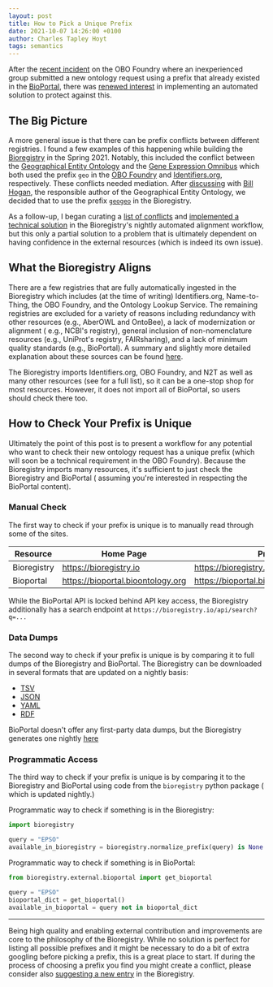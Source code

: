 ```yaml
---
layout: post
title: How to Pick a Unique Prefix
date: 2021-10-07 14:26:00 +0100
author: Charles Tapley Hoyt
tags: semantics
---
```

After the [recent incident](https://github.com/OBOFoundry/OBOFoundry.github.io/pull/1703)
on the OBO Foundry where an inexperienced group submitted a new ontology request
using a prefix that already existed in the
[BioPortal](https://bioportal.bioontology.org/), there
was [renewed interest](https://github.com/OBOFoundry/OBOFoundry.github.io/issues/1704)
in implementing an automated solution to protect against this.

## The Big Picture

A more general issue is that there can be prefix conflicts between different
registries. I found a few examples of this happening while building
the [Bioregistry](https://bioregistry.io) in the Spring 2021. Notably, this
included the conflict between
the [Geographical Entity Ontology](https://github.com/ufbmi/geographical-entity-ontology)
and the [Gene Expression Omnibus](https://www.ncbi.nlm.nih.gov/geo/) which both
used the prefix `geo` in the [OBO Foundry](https://obofoundry.org/ontology/geo)
and [Identifiers.org](https://registry.identifiers.org/registry/geo),
respectively. These conflicts needed mediation. After
[discussing](https://github.com/ufbmi/geographical-entity-ontology/issues/19)
with [Bill Hogan](https://github.com/hoganwr), the responsible author of the
Geographical Entity Ontology, we decided that to use the prefix
[`geogeo`](https://bioregistry.io/registry/geogeo) in the Bioregistry.

As a follow-up, I began curating
a [list of conflicts](https://github.com/biopragmatics/bioregistry/blob/main/src/bioregistry/data/mismatch.json)
and [implemented a technical solution](https://github.com/biopragmatics/bioregistry/pull/62)
in the Bioregistry's nightly automated alignment workflow, but this only a
partial solution to a problem that is ultimately dependent on having confidence
in the external resources (which is indeed its own issue).

## What the Bioregistry Aligns

There are a few registries that are fully automatically ingested in the
Bioregistry which includes (at the time of writing) Identifiers.org,
Name-to-Thing, the OBO Foundry, and the Ontology Lookup Service. The remaining
registries are excluded for a variety of reasons including redundancy with other
resources (e.g., AberOWL and OntoBee), a lack of modernization or alignment (
e.g., NCBI's registry), general inclusion of non-nomenclature resources (e.g.,
UniProt's registry, FAIRsharing), and a lack of minimum quality standards (e.g.,
BioPortal). A summary and slightly more detailed explanation about these sources
can be found [here](https://bioregistry.io/summary).

The Bioregistry imports Identifiers.org, OBO Foundry, and N2T as well as many
other resources (see for a full list), so it can be a one-stop shop for most
resources. However, it does not import all of BioPortal, so users should check
there too.

## How to Check Your Prefix is Unique

Ultimately the point of this post is to present a workflow for any potential who
want to check their new ontology request has a unique prefix (which will soon be
a technical requirement in the OBO Foundry). Because the Bioregistry imports
many resources, it's sufficient to just check the Bioregistry and BioPortal (
assuming you're interested in respecting the BioPortal content).

### Manual Check

The first way to check if your prefix is unique is to manually read through some
of the sites.

| Resource    | Home Page                         | Prefix List                                  |
|-------------|-----------------------------------|----------------------------------------------|
| Bioregistry | https://bioregistry.io            | https://bioregistry.io/registry              |
| Bioportal   | https://bioportal.bioontology.org | https://bioportal.bioontology.org/ontologies |  

While the BioPortal API is locked behind API key access, the Bioregistry
additionally has a search endpoint at `https://bioregistry.io/api/search?q=...`

### Data Dumps

The second way to check if your prefix is unique is by comparing it to full
dumps of the Bioregistry and BioPortal. The Bioregistry can be downloaded in
several formats that are updated on a nightly basis:

- [TSV](https://github.com/biopragmatics/bioregistry/blob/main/exports/registry/registry.tsv)
- [JSON](https://github.com/biopragmatics/bioregistry/blob/main/exports/registry/registry.json)
- [YAML](https://github.com/biopragmatics/bioregistry/blob/main/exports/registry/registry.yml)
- [RDF](https://github.com/biopragmatics/bioregistry/tree/main/exports/rdf)

BioPortal doesn't offer any first-party data dumps, but the Bioregistry
generates one
nightly [here](https://github.com/biopragmatics/bioregistry/blob/main/src/bioregistry/data/external/bioportal/raw.json)

### Programmatic Access

The third way to check if your prefix is unique is by comparing it to the
Bioregistry and BioPortal using code from the `bioregistry` python package (
which is updated nightly.)

Programmatic way to check if something is in the Bioregistry:

```python
import bioregistry

query = "EPSO"
available_in_bioregistry = bioregistry.normalize_prefix(query) is None
```

Programmatic way to check if something is in BioPortal:

```python
from bioregistry.external.bioportal import get_bioportal

query = "EPSO"
bioportal_dict = get_bioportal()
available_in_bioportal = query not in bioportal_dict
```

---
Being high quality and enabling external contribution and improvements are core
to the philosophy of the Bioregistry. While no solution is perfect for listing
all possible prefixes and it might be necessary to do a bit of extra googling
before picking a prefix, this is a great place to start. If during the process
of choosing a prefix you find you might create a conflict, please consider
also [suggesting a new entry](https://github.com/biopragmatics/bioregistry/issues/new/choose)
in the Bioregistry.
